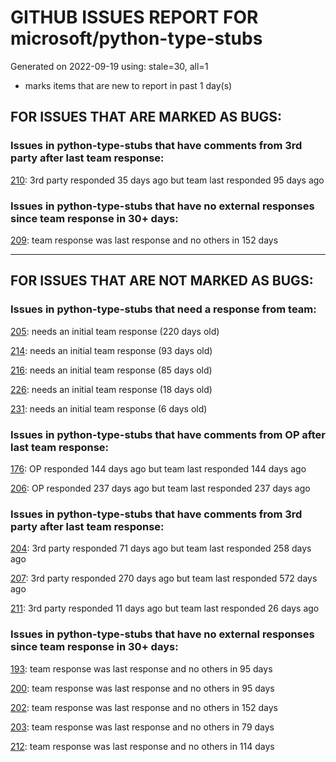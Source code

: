 
# GITHUB ISSUES REPORT FOR microsoft/python-type-stubs


Generated on 2022-09-19 using: stale=30, all=1


* marks items that are new to report in past 1 day(s)


## FOR ISSUES THAT ARE MARKED AS BUGS:


### Issues in python-type-stubs that have comments from 3rd party after last team response:


  [210](https://github.com/microsoft/python-type-stubs/issues/210 "The IntelliSense of Pylance works not well"): 3rd party responded 35 days ago but team last responded 95 days ago

### Issues in python-type-stubs that have no external responses since team response in 30+ days:


  [209](https://github.com/microsoft/python-type-stubs/issues/209 "Missing docstrings for functions in matpotlib.pyplot"): team response was last response and no others in 152 days

---

## FOR ISSUES THAT ARE NOT MARKED AS BUGS:


### Issues in python-type-stubs that need a response from team:


  [205](https://github.com/microsoft/python-type-stubs/issues/205 "[BUG?] VSCode Intellisense Fails To Complete Python's PyQt API Properties"): needs an initial team response (220 days old)

  [214](https://github.com/microsoft/python-type-stubs/issues/214 "matplotlib markerstyle is incomplete"): needs an initial team response (93 days old)

  [216](https://github.com/microsoft/python-type-stubs/issues/216 "type of subplots is partially unknown in matplotlib plt.subplots"): needs an initial team response (85 days old)

  [226](https://github.com/microsoft/python-type-stubs/issues/226 "Module is not callable"): needs an initial team response (18 days old)

  [231](https://github.com/microsoft/python-type-stubs/issues/231 "[cv2] cv2.add can accept scalar value, not only `Mat`"): needs an initial team response (6 days old)

### Issues in python-type-stubs that have comments from OP after last team response:


  [176](https://github.com/microsoft/python-type-stubs/issues/176 "request : opencv-contrib"): OP responded 144 days ago but team last responded 144 days ago

  [206](https://github.com/microsoft/python-type-stubs/issues/206 "No suggestion/autocomplete for example for xml.dom.minidom objects"): OP responded 237 days ago but team last responded 237 days ago

### Issues in python-type-stubs that have comments from 3rd party after last team response:


  [204](https://github.com/microsoft/python-type-stubs/issues/204 "Intellisense does work with GTK+ 3 (GObject Introspection)"): 3rd party responded 71 days ago but team last responded 258 days ago

  [207](https://github.com/microsoft/python-type-stubs/issues/207 "RPi.GPIO does not work"): 3rd party responded 270 days ago but team last responded 572 days ago

  [211](https://github.com/microsoft/python-type-stubs/issues/211 "Publish each stubs as stub-only package"): 3rd party responded 11 days ago but team last responded 26 days ago

### Issues in python-type-stubs that have no external responses since team response in 30+ days:


  [193](https://github.com/microsoft/python-type-stubs/issues/193 "VS Code AutoComplete does not include some functions of 3rd Party Modules like (NumPy, Pandas, Matplotlib,...)"): team response was last response and no others in 95 days

  [200](https://github.com/microsoft/python-type-stubs/issues/200 "PyRight doesn't see arguments of constructor for class inherited from pandas.DataFrame"): team response was last response and no others in 95 days

  [202](https://github.com/microsoft/python-type-stubs/issues/202 "vscode autocomplete not working for 'cv2.dnn_DetectionModel' Class"): team response was last response and no others in 152 days

  [203](https://github.com/microsoft/python-type-stubs/issues/203 "Pylance incorrect unreachable result with pwntools"): team response was last response and no others in 79 days

  [212](https://github.com/microsoft/python-type-stubs/issues/212 "Pylance not be resolved the mongoengine"): team response was last response and no others in 114 days
